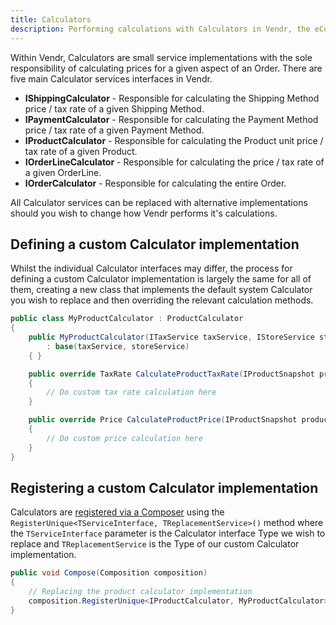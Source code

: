 ```yaml
---
title: Calculators
description: Performing calculations with Calculators in Vendr, the eCommerce solution for Umbraco v8+
---
```


Within Vendr, Calculators are small service implementations with the sole responsibility of calculating prices for a given aspect of an Order. There are five main Calculator services interfaces in Vendr.

* **IShippingCalculator** - Responsible for calculating the Shipping Method price / tax rate of a given Shipping Method.
* **IPaymentCalculator** - Responsible for calculating the Payment Method price / tax rate of a given Payment Method.
* **IProductCalculator** - Responsible for calculating the Product unit price / tax rate of a given Product.
* **IOrderLineCalculator** - Responsible for calculating the price / tax rate of a given OrderLine.
* **IOrderCalculator** - Responsible for calculating the entire Order.

All Calculator services can be replaced with alternative implementations should you wish to change how Vendr performs it's calculations.

## Defining a custom Calculator implementation

Whilst the individual Calculator interfaces may differ, the process for defining a custom Calculator implementation is largely the same for all of them, creating a new class that implements the default system Calculator you wish to replace and then overriding the relevant calculation methods.

````csharp
public class MyProductCalculator : ProductCalculator
{
    public MyProductCalculator(ITaxService taxService, IStoreService storeService)
        : base(taxService, storeService)
    { }

    public override TaxRate CalculateProductTaxRate(IProductSnapshot productSnapshot, TaxSource taxSource, TaxRate fallbackTaxRate)
    {
        // Do custom tax rate calculation here
    }

    public override Price CalculateProductPrice(IProductSnapshot productSnapshot, Guid currencyId, TaxRate taxRate)
    {
        // Do custom price calculation here
    }
}

````

## Registering a custom Calculator implementation

Calculators are [registered via a Composer](../dependency-injection/#registering-dependencies) using the `RegisterUnique<TServiceInterface, TReplacementService>()` method where the `TServiceInterface` parameter is the Calculator interface Type we wish to replace and `TReplacementService` is the Type of our custom Calculator implementation.

````csharp
public void Compose(Composition composition)
{
    // Replacing the product calculator implementation
    composition.RegisterUnique<IProductCalculator, MyProductCalculator>();
}
````